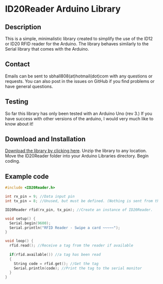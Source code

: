 ID20Reader Arduino Library
==========================

## Description
This is a simple, minimalistic library created to simplify the use of the ID12 or ID20 RFID reader for the Arduino.
The library behaves similarly to the Serial library that comes with the Arduino.

## Contact
Emails can be sent to sbhall808(at)hotmail(dot)com with any questions or requests. 
You can also post in the issues on GitHub if you find problems or have general questions.

## Testing
So far this library has only been tested with an Arduino Uno (rev 3.) If you have success with other versions of the arduino, I would very much like to know about it!

## Download and Installation
[Download the library by clicking here](https://github.com/Thumperrr/Arduino_ID20Reader/archive/master.zip).
Unzip the library to any location.
Move the ID20Reader folder into your Arduino Libraries directory. 
Begin coding.

## Example code
```C++
#include <ID20Reader.h>

int rx_pin = 9; //Data input pin
int tx_pin = 8; //Unused, but must be defined. (Nothing is sent from the Arduino to the reader.)

ID20Reader rfid(rx_pin, tx_pin); //Create an instance of ID20Reader.

void setup() {
  Serial.begin(9600);
  Serial.println("RFID Reader - Swipe a card ~~~~~");
}

void loop() {
  rfid.read(); //Receive a tag from the reader if available
  
  if(rfid.available()) //a tag has been read
  {
    String code = rfid.get(); //Get the tag
    Serial.println(code); //Print the tag to the serial monitor
  }
}
```
